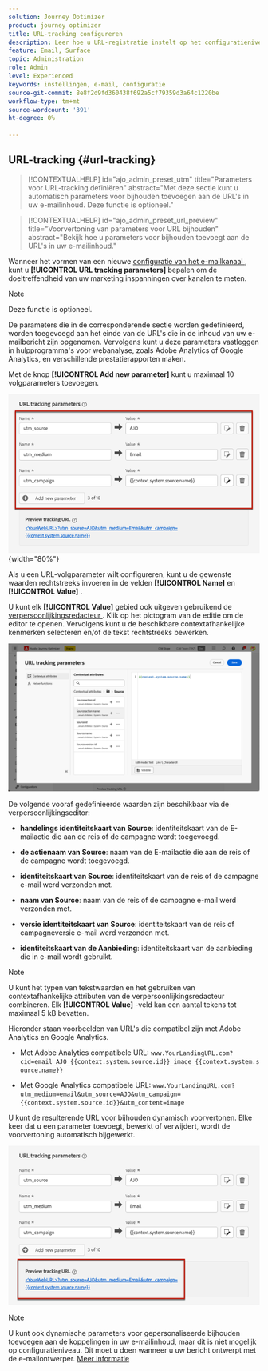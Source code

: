 ```yaml
---
solution: Journey Optimizer
product: journey optimizer
title: URL-tracking configureren
description: Leer hoe u URL-registratie instelt op het configuratieniveau van het e-mailkanaal
feature: Email, Surface
topic: Administration
role: Admin
level: Experienced
keywords: instellingen, e-mail, configuratie
source-git-commit: 8e8f2d9fd360438f692a5cf79359d3a64c1220be
workflow-type: tm+mt
source-wordcount: '391'
ht-degree: 0%

---
```



## URL-tracking {#url-tracking}

>[!CONTEXTUALHELP]
>id="ajo_admin_preset_utm"
>title="Parameters voor URL-tracking definiëren"
>abstract="Met deze sectie kunt u automatisch parameters voor bijhouden toevoegen aan de URL&#39;s in uw e-mailinhoud. Deze functie is optioneel."

>[!CONTEXTUALHELP]
>id="ajo_admin_preset_url_preview"
>title="Voorvertoning van parameters voor URL bijhouden"
>abstract="Bekijk hoe u parameters voor bijhouden toevoegt aan de URL&#39;s in uw e-mailinhoud."

Wanneer het vormen van een nieuwe [ configuratie van het e-mailkanaal ](email-settings.md), kunt u **[!UICONTROL URL tracking parameters]** bepalen om de doeltreffendheid van uw marketing inspanningen over kanalen te meten.

>[!NOTE]
>
>Deze functie is optioneel.

De parameters die in de corresponderende sectie worden gedefinieerd, worden toegevoegd aan het einde van de URL&#39;s die in de inhoud van uw e-mailbericht zijn opgenomen. Vervolgens kunt u deze parameters vastleggen in hulpprogramma&#39;s voor webanalyse, zoals Adobe Analytics of Google Analytics, en verschillende prestatierapporten maken.

Met de knop **[!UICONTROL Add new parameter]** kunt u maximaal 10 volgparameters toevoegen.

![](assets/preset-url-tracking.png){width="80%"}

Als u een URL-volgparameter wilt configureren, kunt u de gewenste waarden rechtstreeks invoeren in de velden **[!UICONTROL Name]** en **[!UICONTROL Value]** .

U kunt elk **[!UICONTROL Value]** gebied ook uitgeven gebruikend de [ verpersoonlijkingsredacteur ](../personalization/personalization-build-expressions.md). Klik op het pictogram van de editie om de editor te openen. Vervolgens kunt u de beschikbare contextafhankelijke kenmerken selecteren en/of de tekst rechtstreeks bewerken.

![](assets/preset-url-tracking-editor.png)

De volgende vooraf gedefinieerde waarden zijn beschikbaar via de verpersoonlijkingseditor:

* **handelings identiteitskaart van Source**: identiteitskaart van de E-mailactie die aan de reis of de campagne wordt toegevoegd.

* **de actienaam van Source**: naam van de E-mailactie die aan de reis of de campagne wordt toegevoegd.

* **identiteitskaart van Source**: identiteitskaart van de reis of de campagne e-mail werd verzonden met.

* **naam van Source**: naam van de reis of de campagne e-mail werd verzonden met.

* **versie identiteitskaart van Source**: identiteitskaart van de reis of campagneversie e-mail werd verzonden met.

* **identiteitskaart van de Aanbieding**: identiteitskaart van de aanbieding die in e-mail wordt gebruikt.

>[!NOTE]
>
>U kunt het typen van tekstwaarden en het gebruiken van contextafhankelijke attributen van de verpersoonlijkingsredacteur combineren. Elk **[!UICONTROL Value]** -veld kan een aantal tekens tot maximaal 5 kB bevatten.

<!--You can drag and drop the parameters to reorder them.-->

Hieronder staan voorbeelden van URL&#39;s die compatibel zijn met Adobe Analytics en Google Analytics.

* Met Adobe Analytics compatibele URL: `www.YourLandingURL.com?cid=email_AJO_{{context.system.source.id}}_image_{{context.system.source.name}}`

* Met Google Analytics compatibele URL: `www.YourLandingURL.com?utm_medium=email&utm_source=AJO&utm_campaign={{context.system.source.id}}&utm_content=image`

U kunt de resulterende URL voor bijhouden dynamisch voorvertonen. Elke keer dat u een parameter toevoegt, bewerkt of verwijdert, wordt de voorvertoning automatisch bijgewerkt.

![](assets/preset-url-tracking-preview.png)

>[!NOTE]
>
>U kunt ook dynamische parameters voor gepersonaliseerde bijhouden toevoegen aan de koppelingen in uw e-mailinhoud, maar dit is niet mogelijk op configuratieniveau. Dit moet u doen wanneer u uw bericht ontwerpt met de e-mailontwerper. [Meer informatie](message-tracking.md#url-tracking)
